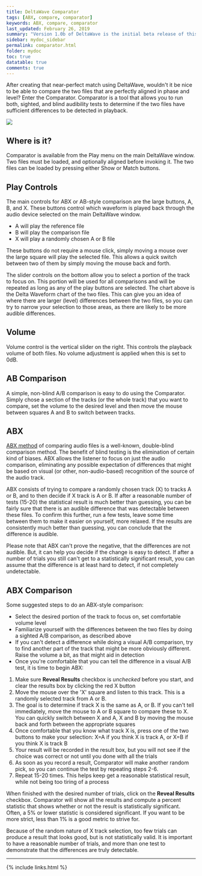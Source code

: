 ```yaml
---
title: DeltaWave Comparator
tags: [ABX, compare, comparator]
keywords: ABX, compare, comparator
last_updated: February 26, 2019
summary: "Version 1.0b of DeltaWave is the initial beta release of this software. Use at your own risk!"
sidebar: mydoc_sidebar
permalink: comparator.html
folder: mydoc
toc: true
datatable: true
comments: true
---
```


After creating that near-perfect match using DeltaWave, wouldn't it be nice to be able to compare the two files that are perfectly aligned in phase and level? Enter the Comparator. Comparator is a tool that allows you to run both, sighted, and blind audibility tests to determine if the two files have sufficient differences to be detected in playback. 

<img src="images/img10.png" style="vertical-align: middle" />

## Where is it?

Comparator is available from the Play menu on the main DeltaWave window. Two files must be loaded, and optionally aligned before invoking it. The two files can be loaded by pressing either Show or Match buttons.

## Play Controls

The main controls for ABX or AB-style comparison are the large buttons, A, B, and X. These buttons control which waveform is played back through the audio device selected on the main DeltaWave window.

* A will play the reference file
* B will play the comparison file
* X will play a randomly chosen A or B file

These buttons do not require a mouse click, simply moving a mouse over the large square will play the selected file. This allows a quick switch between two of them by simply moving the mouse back and forth.

The slider controls on the bottom allow you to select a portion of the track to focus on. This portion will be used for all comparisons and will be repeated as long as any of the play buttons are selected. The chart above is the Delta Waveform chart of the two files. This can give you an idea of where there are larger (level) differences between the two files, so you can try to narrow your selection to those areas, as there are likely to be more audible differences.

## Volume

Volume control is the vertical slider on the right. This controls the playback volume of both files. No volume adjustment is applied when this is set to 0dB.

## AB Comparison
A simple, non-blind A/B comparison is easy to do using the Comparator. Simply chose a section of the tracks (or the whole track) that you want to compare, set the volume to the desired level and then move the mouse between squares A and B to switch between tracks.

## ABX
[ABX method](https://wikipedia.org/wiki/ABX_test) of comparing audio files is a well-known, double-blind comparison method. The benefit of blind testing is the elimination of certain kind of biases. ABX allows the listener to focus on just the audio comparison, eliminating any possible expectation of differences that might be based on visual (or other, non-audio-based) recognition of the source of the audio track.

ABX consists of trying to compare a randomly chosen track (X) to tracks A or B, and to then decide if X track is A or B. If after a reasonable number of tests (15-20) the statistical result is much better than guessing, you can be fairly sure that there is an audible difference that was detectable between these files. To confirm this further, run a few tests, leave some time between them to make it easier on yourself, more relaxed. If the results are consistently much better than guessing, you can conclude that the difference is audible.

Please note that ABX can't prove the negative, that the differences are not audible. But, it can help you decide if the change is easy to detect. If after a number of trials you still can't get to a statistically significant result, you can assume that the difference is at least hard to detect, if not completely undetectable.

## ABX Comparison
Some suggested steps to do an ABX-style comparison:

* Select the desired portion of the track to focus on, set comfortable volume level
* Familiarize yourself with the differences between the two files by doing a sighted A/B comparison, as described above
* If you can't detect a difference while doing a visual A/B comparison, try to find another part of the track that might be more obviously different. Raise the volume a bit, as that might aid in detection
* Once you're comfortable that you can tell the difference in a visual A/B test, it is time to begin ABX:

1. Make sure **Reveal Results** checkbox is *unchecked* before you start, and clear the results box by clicking the red X button
2. Move the mouse over the 'X' square and listen to this track. This is a randomly selected track from A or B. 
3. The goal is to determine if track X is the same as A, or B. If you can't tell immediately, move the mouse to A or B square to compare these to X. You can quickly switch between X and A, X and B by moving the mouse back and forth between the appropriate squares
4. Once comfortable that you know what track X is, press one of the two buttons to make your selection: X=A if you think X is track A, or X=B if you think X is track B
5. Your result will be recorded in the result box, but you will not see if the choice was correct or not until you done with all the trials
6. As soon as you record a result, Comparator will make another random pick, so you can continue the test by repeating steps 2-6.
7. Repeat 15-20 times. This helps keep get a reasonable statistical result, while not being too tiring of a process

When finished with the desired number of trials, click on the **Reveal Results** checkbox. Comparator will show all the results and compute a percent statistic that shows whether or not the result is statistically significant. Often, a 5% or lower statistic is considered significant. If you want to be more strict, less than 1% is a good metric to strive for.

Because of the random nature of X track selection, too few trials can produce a result that looks good, but is not statistically valid. It is important to have a reasonable number of trials, and more than one test to demonstrate that the differences are truly detectable.
___
{% include links.html %}
